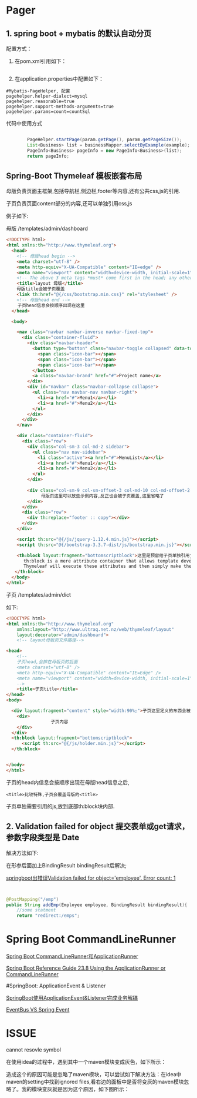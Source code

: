 # Pager

## 1. spring boot + mybatis 的默认自动分页

配置方式：

1. 在pom.xml引用如下：

```xml

```

2. 在application.properties中配置如下：

```
#Mybatis-PageHelper, 配置
pagehelper.helper-dialect=mysql
pagehelper.reasonable=true
pagehelper.support-methods-arguments=true
pagehelper.params=count=countSql
```

代码中使用方式

```java

        PageHelper.startPage(param.getPage(), param.getPageSize());
        List<Business> list = businessMapper.selectByExample(example);
        PageInfo<Business> pageInfo = new PageInfo<Business>(list);
        return pageInfo;

```

## Spring-Boot Thymeleaf 模板嵌套布局
母版负责页面主框架,包括导航栏,侧边栏,footer等内容,还有公共css,js的引用.

子页负责页面content部分的内容,还可以单独引用css,js

例子如下:

母版  /templates/admin/dashboard
```html
<!DOCTYPE html>
<html xmlns:th="http://www.thymeleaf.org">
  <head>
    <!-- 母版head begin -->
    <meta charset="utf-8" />
    <meta http-equiv="X-UA-Compatible" content="IE=edge" />
    <meta name="viewport" content="width=device-width, initial-scale=1" />
    <!-- The above 3 meta tags *must* come first in the head; any other head content must come *after* these tags -->
    <title>layout 母版</title>
    母版title会被子页覆盖
    <link th:href="@{/css/bootstrap.min.css}" rel="stylesheet" />
    <!-- 母版head end -->
　　 子页head信息会按顺序出现在这里
  </head>

  <body>

    <nav class="navbar navbar-inverse navbar-fixed-top">
      <div class="container-fluid">
        <div class="navbar-header">
          <button type="button" class="navbar-toggle collapsed" data-toggle="collapse" data-target="#navbar" >
            <span class="icon-bar"></span>
            <span class="icon-bar"></span>
            <span class="icon-bar"></span> 
          </button>
          <a class="navbar-brand" href="#">Project name</a>
        </div>
        <div id="navbar" class="navbar-collapse collapse">
          <ul class="nav navbar-nav navbar-right">
            <li><a href="#">Menu1</a></li>
            <li><a href="#">Menu2</a></li>
          </ul>
        </div>
      </div>
    </nav>

    <div class="container-fluid">
      <div class="row">
        <div class="col-sm-3 col-md-2 sidebar">
          <ul class="nav nav-sidebar">
            <li class="active"><a href="#">MenuList</a></li>
            <li><a href="#">Menu1</a></li>
            <li><a href="#">Menu2</a></li>
          </ul>
        </div>
　　　　　　
        <div class="col-sm-9 col-sm-offset-3 col-md-10 col-md-offset-2 main" layout:fragment="content" 子页定义的东西会被追加到母版容器div上,本例中子页定义了style会加到这> 
　　　　　　　　母版页这里可以放些示例内容,反正也会被子页覆盖,这里省略了
        </div>
      </div>
      <div class="row">
        <div th:replace="footer :: copy"></div>
      </div>
    </div>

    <script th:src="@{/js/jquery-1.12.4.min.js}"></script>
    <script th:src="@{/bootstrap-3.3.7-dist/js/bootstrap.min.js}"></script>

    <th:block layout:fragment="bottomscriptblock">这里是预留给子页单独引用js用的,th:block Thymeleaf不会渲染,放代码块最合适
　　　　th:block is a mere attribute container that allows template developers to specify whichever attributes they want. 
　　　　Thymeleaf will execute these attributes and then simply make the block dissapear without a trace.
　　</th:block>
  </body>
</html>

```

子页 /templates/admin/dict

 如下:
```html
<!DOCTYPE html>
<html xmlns:th="http://www.thymeleaf.org"
    xmlns:layout="http://www.ultraq.net.nz/web/thymeleaf/layout"
    layout:decorator="admin/dashboard">
    <!-- layout母版页文件路径-->

<head>
    <!-- 
    子页head,会排在母版页的后面
    <meta charset="utf-8" />    
    <meta http-equiv="X-UA-Compatible" content="IE=Edge" />
    <meta name="viewport" content="width=device-width, initial-scale=1" /> 
    -->
    <title>子页title</title>
</head>
<body>

  <div layout:fragment="content" style="width:90%;">子页这里定义的东西会被添加到母版的div标签上
    <div>
                 子页内容
    </div>
  </div>
  <th:block layout:fragment="bottomscriptblock">
      <script th:src="@{/js/holder.min.js}"></script>
  </th:block>


</body>
</html>
```

子页的head内信息会按顺序出现在母版head信息之后,
```aidl
<title>比较特殊,子页会覆盖母版的<title>
```


子页单独需要引用的js,放到底部th:block块内部.



## 2. Validation failed for object  提交表单或get请求，参数字段类型是 Date

解决方法如下:

在形参后面加上BindingResult bindingResult后解决;

[springboot出错误Validation failed for object='employee'. Error count: 1](https://blog.csdn.net/luo609630199/article/details/81746192)

```java


@PostMapping("/emp")
public String addEmp(Employee employee, BindingResult bindingResult){
    //some statment
    return "redirect:/emps";


```


# Spring Boot CommandLineRunner

[Spring Boot CommandLineRunner和ApplicationRunner](https://www.jianshu.com/p/de7b0e124248)

[Spring Boot Reference Guide 23.8 Using the ApplicationRunner or CommandLineRunner](https://docs.spring.io/spring-boot/docs/1.5.19.RELEASE/reference/htmlsingle/)

#SpringBoot:  ApplicationEvent & Listener

[SpringBoot使用ApplicationEvent&Listener完成业务解耦](https://segmentfault.com/a/1190000011433514)


[EventBus VS Spring Event](https://www.cnblogs.com/shoren/p/eventBus_springEvent.html)


# ISSUE

cannot resovle symbol

在使用idea的过程中，遇到其中一个maven模块变成灰色，如下所示：

造成这个的原因可能是忽略了maven模块，可以尝试如下解决方法：在idea中maven的setting中找到ignored files,看右边的面板中是否将变灰的maven模块忽略了。我的模块变灰就是因为这个原因，如下图所示：